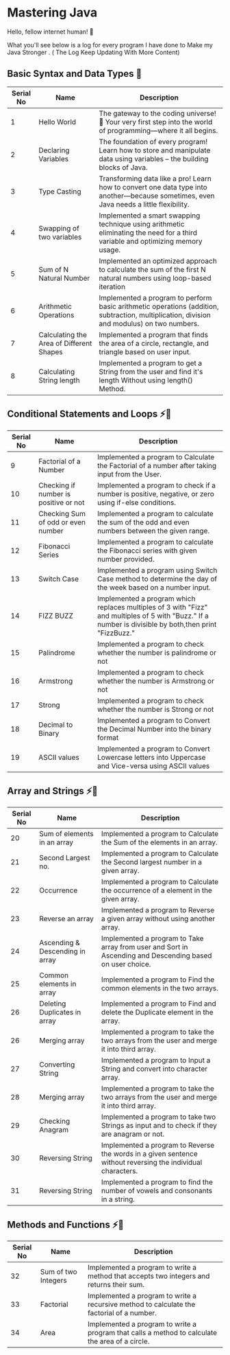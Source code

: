 # Mastering Java

Hello, fellow internet human! 👋

What you'll see below is a log for every program I have done to Make my Java Stronger . ( The Log Keep Updating With More Content)

## Basic Syntax and Data Types 🐣
| Serial No                       | Name                                                                                                              |    Description 
|---------------------------|-----------------------------------------------------------------------------------------------------------------------|--------------------------------------------|
|    1    | Hello World |       The gateway to the coding universe! 🚀 Your very first step into the world of programming—where it all begins.                                        |
|    2    | Declaring Variables |       The foundation of every program! Learn how to store and manipulate data using variables – the building blocks of Java.                          |
|    3    | Type Casting  |       Transforming data like a pro! Learn how to convert one data type into another—because sometimes, even Java needs a little flexibility.      |
|    4    | Swapping of two variables |       Implemented a smart swapping technique using arithmetic eliminating the need for a third variable and optimizing memory usage.                          |
|    5    | Sum of N Natural Number |       Implemented an optimized approach to calculate the sum of the first N natural numbers using loop-based iteration                          |
|    6    | Arithmetic Operations |       Implemented a program to perform basic arithmetic operations (addition, subtraction, multiplication, division and modulus) on two numbers.                          |
|    7    | Calculating the Area of Different Shapes |         Implemented a program that finds the area of a circle, rectangle, and triangle based on user input.                      |
|    8    | Calculating String length |         Implemented a program to get a String from the user and find it's length Without using length() Method.                     |

## Conditional Statements and Loops ⚡🔄
| Serial No                       | Name                                                                                                              |    Description 
|---------------------------|-----------------------------------------------------------------------------------------------------------------------|--------------------------------------------|
|    9    | Factorial of a Number  |         Implemented a program to Calculate the Factorial of a number after taking input from the User.                  |
|    10    | Checking if number is positive or not |         Implemented a program to check if a number is positive, negative, or zero using if-else conditions.                     |
|    11    | Checking Sum of odd or even number  |         Implemented a program to calculate the sum of the odd and even numbers between the given range.                      |
|    12    | Fibonacci Series  |         Implemented a program to calculate the Fibonacci series with given number provided.                      |
|    13    | Switch Case  |         Implemented a program using Switch Case method to determine the day of the week based on a number input.                      |
|    14    | FIZZ BUZZ  |         Implemented a program which replaces multiples of 3 with "Fizz" and multiples of 5 with "Buzz." If a number is divisible by both,then print "FizzBuzz."                       |
|    15    | Palindrome  |         Implemented a program to check whether the number is palindrome or not                      |
|    16    | Armstrong  |         Implemented a program to check whether the number is Armstrong or not                      |
|    17    | Strong |         Implemented a program to check whether the number is Strong or not                      |
|    18    | Decimal to Binary  |         Implemented a program to Convert the Decimal Number into the binary format                       |
|    19    | ASCII values  |         Implemented a program to Convert Lowercase letters into Uppercase and Vice-versa using ASCII values                       |
## Array and Strings  ⚡🔄
| Serial No                       | Name                                                                                                              |    Description 
|---------------------------|-----------------------------------------------------------------------------------------------------------------------|--------------------------------------------|
|    20    | Sum of elements in an array  |         Implemented a program to Calculate the Sum of the elements in an array.                  |
|    21    | Second Largest no.  |         Implemented a program to Calculate the Second largest number in a given array.                  |
|    22    | Occurrence  |         Implemented a program to Calculate the occurrence of a element in the given array.                  |
|    23    | Reverse an array  |         Implemented a program to Reverse a given array without using another array.                  |
|    24    | Ascending & Descending in array  |         Implemented a program to Take array from user and Sort in Ascending and Descending based on user choice.                 |
|    25    | Common elements in array  |         Implemented a program to Find the common elements in the two arrays.                  |
|    26    | Deleting Duplicates in array  |         Implemented a program to Find and delete the Duplicate element in the array.                 |
|    26    | Merging array  |         Implemented a program to take the two arrays from the user and merge it into third array.                 |
|    27    | Converting String  |         Implemented a program to Input a String and convert into character array.                 |
|    28    | Merging array  |         Implemented a program to take the two arrays from the user and merge it into third array.                 |
|    29    | Checking Anagram  |         Implemented a program to take two Strings as input and to check if they are anagram or not.                 |
|    30    | Reversing String  |         Implemented a program to Reverse the words in a given sentence without reversing the individual characters.     |
|    31    | Reversing String  |         Implemented a program to find the number of vowels and consonants in a string.        |
## Methods and Functions ⚡🔄
| Serial No                       | Name                                                                                                              |    Description 
|---------------------------|-----------------------------------------------------------------------------------------------------------------------|--------------------------------------------|
|    32    | Sum of two Integers  |         Implemented a program to write a method that accepts two integers and returns their sum.                   |
|    33    | Factorial  |         Implemented a program to write a recursive method to calculate the factorial of a number.                    |
|    34    | Area  |         Implemented a program to write a program that calls a method to calculate the area of a circle.                   |